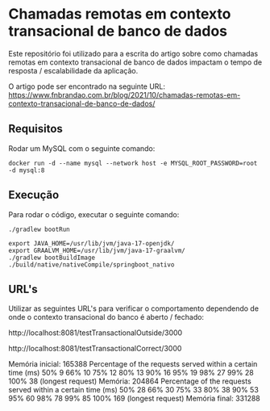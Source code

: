 # Chamadas remotas em contexto transacional de banco de dados
Este repositório foi utilizado para a escrita do artigo sobre como chamadas remotas em contexto transacional de banco de dados impactam o tempo de resposta / escalabilidade da aplicação.

O artigo pode ser encontrado na seguinte URL: https://www.fnbrandao.com.br/blog/2021/10/chamadas-remotas-em-contexto-transacional-de-banco-de-dados/

## Requisitos
Rodar um MySQL com o seguinte comando:
```
docker run -d --name mysql --network host -e MYSQL_ROOT_PASSWORD=root -d mysql:8
```

## Execução
Para rodar o código, executar o seguinte comando:
```
./gradlew bootRun

export JAVA_HOME=/usr/lib/jvm/java-17-openjdk/
export GRAALVM_HOME=/usr/lib/jvm/java-17-graalvm/
./gradlew bootBuildImage
./build/native/nativeCompile/springboot_nativo
```

## URL's
Utilizar as seguintes URL's para verificar o comportamento dependendo de onde o contexto transacional do banco é aberto / fechado:

http://localhost:8081/testTransactionalOutside/3000

http://localhost:8081/testTransactionalCorrect/3000

Memória inicial: 165388
Percentage of the requests served within a certain time (ms)
  50%      9
  66%     10
  75%     12
  80%     13
  90%     16
  95%     19
  98%     27
  99%     28
 100%     38 (longest request)
Memória: 204864
Percentage of the requests served within a certain time (ms)
  50%     28
  66%     30
  75%     33
  80%     38
  90%     53
  95%     60
  98%     78
  99%     85
 100%    169 (longest request)
Memória final: 331288